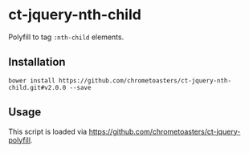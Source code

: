 ct-jquery-nth-child
===================

Polyfill to tag `:nth-child` elements.

## Installation

    bower install https://github.com/chrometoasters/ct-jquery-nth-child.git#v2.0.0 --save

## Usage

This script is loaded via <https://github.com/chrometoasters/ct-jquery-polyfill>.
